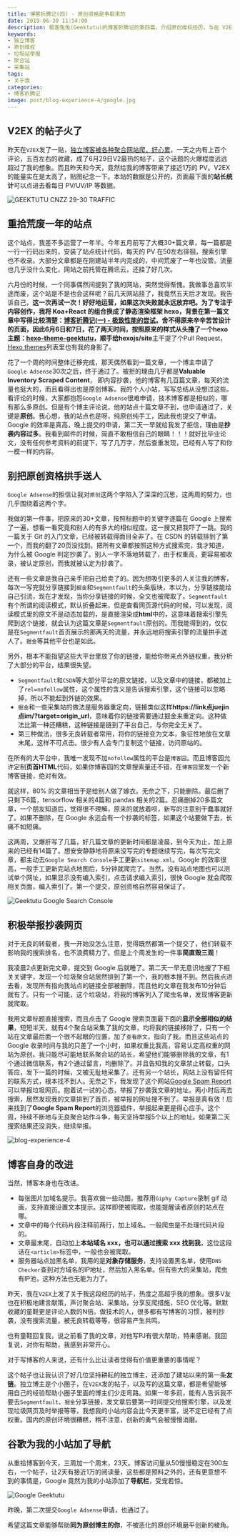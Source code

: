 ```yaml
---
title: 博客折腾记(四) - 原创资格是争取来的
date: 2019-06-30 11:54:00
description: 极客兔兔(Geektutu)的博客折腾记的第四篇，介绍原创维权经历，与在 V2EX 发帖的一些总结思考。
keywords:
- 独立博客
- 原创维权
- 垃圾站举报
- 聚合站
- 采集站
tags:
- 关于我
categories: 
- 博客折腾记
image: post/blog-experience-4/google.jpg
---
```


## V2EX 的帖子火了

昨天在`V2EX`发了一贴，[独立博客被各种聚合网站爬，好心累](https://v2ex.com/t/578515)，一天之内有上百个评论，五百左右的收藏，成了6月29日V2最热的帖子，这个话题的火爆程度远远超过了我的想象。而且昨天和今天，竟然给我的博客带来了接近1万的 PV。V2EX 的能量实在是太高了，贴图纪念一下。本站的数据是公开的，页面最下面的**站长统计**可以点进去看每日 PV/UV/IP 等数据。

![GEEKTUTU CNZZ 29-30 TRAFFIC](blog-experience-4/cnzz_29_30.jpg)

## 重拾荒废一年的站点

这个站点，我差不多运营了一年半。今年五月前写了大概30+篇文章，每一篇都是一行一行码出来的，安装了站点统计代码，每天的 PV 在50左右徘徊，搜索引擎也不收录。大部分文章都是在刚建站半年内完成的，中间荒废了一年也没管。流量也几乎没什么变化，网站之前托管在腾讯云，还挂了好几次。

六月份的时候，一个同事偶然间提到了我的网站，突然觉得惭愧。我做事总喜欢半途而废，这个站是不是也会这样呢？前几天网站挂了，我竟然五天后才发现。我告诉自己，**这一次再试一次！好好地运营，如果这次失败就永远放弃吧。**为了专注于内容创作，我将 Koa+React 的组合换成了静态渲染框架 hexo，背景在第一篇文章中写得比较清楚：[博客折腾记(一) - 极致性能的尝试](https://geektutu.com/post/blog-experience-1.html)。舍不得原来辛辛苦苦设计的页面，因此6月6日和7日，花了两天时间，按照原来的样式从头撸了一个hexo主题：[hexo-theme-geektutu](https://github.com/geektutu/hexo-theme-geektutu)，顺手给**hexojs/site**主干提了个Pull Request，[Hexo themes](https://hexo.io/themes/index.html)列表里也有我的身影了。

花了一个周的时间整体迁移完成，那天偶然看到一篇文章，一个博主申请了`Google Adsense`30次之后，终于通过了。被拒的理由几乎都是**Valuable Inventory Scraped Content**， 即内容抄袭，他的博客有几百篇文章，每天的流量也挺大的，而且看得出也是原创博客。我的个人小站，写写总结从没想过这些。看评论的时候，大家都抱怨`Google Adsense`很难申请，技术博客都是相似的，哪有那么多原创。但是有个博主评论说，他的站点十篇文章不到，也申请通过了，关键是**原创**。我心想，我的站点也是呀，纯原创纯手工，因此我也提交了申请。Google 的效率是真高，晚上提交的申请，第二天一早就给我发了拒信，理由是**抄袭内容过多**。我看到邮件的时候，简直不敢相信自己的眼睛！！！就好比毕业论文，没有任何参考资料的前提下，写了几万字，然后查重发现，已经有人写了和你一模一样的内容。

## 别把原创资格拱手送人

`Google Adsense`的拒信让我对`原创`这两个字陷入了深深的沉思，这两周的努力，也几乎围绕着这两个字。

我做的第一件事，把原来的30+文章，按照标题中的关键字逐篇在 Google 上搜索了一遍，想看一看究竟和别人的有多大的相似程度。这一搜又把我吓了一跳。我的一篇关于 Git 的入门文章，已经被转载得面目全非了。在 CSDN 的转载排到了第一个，而我的翻了20页没找到。把所有文章都按照这种方式搜索完，我才知道，为什么被 Google 判定抄袭了。别人一字不落地转载了，由于权重高，更容易被收录，被认定原创，而我就被认定为抄袭了。

还有一些文章是我自己亲手把自己给卖了的。因为想吸引更多的人关注我的博客，每次一写完就分享链接到`掘金`和`Segmentfault`的头条版块，本以为，分享链接能给自己引流，现在才发现，当你分享链接的时候，全文也被爬取了。`Segmentfault`有个所谓的阅读模式，默认折叠起来，但是查看网页源代码的时候，可以发现，阅读模式里的原文不是动态加载的，是直接渲染成**html**中的，这意味着搜索引擎先爬到这个链接，就会认为这篇文章是`Segmentfault`原创的。而我能得到的，仅仅是在`Segmentfault`首页展示的那两天的流量，并永远地将搜索引擎的流量拱手送人了。`掘金`等其他平台也是如此。

另外，根本不能指望这些大平台里放了你的链接，能给你带来点外链权重，我分析了大部分的平台，结果很失望。

- `Segmentfault`和`CSDN`等大部分平台的原文链接，以及文章中的链接，都被加上了`rel=nofollow`属性，这个属性的含义是告诉搜索引擎，这个链接可以忽略掉，所以不能起到外链的效果。
- `掘金`和一些采集站的做法是服务器重定向，链接类似这样**https://link点juejin点im/?target=origin_url**，意味着你的链接需要通过掘金来重定向。这种做法比第一种还糟糕，这种链接是链到了平台自己，与你完全无关了。
- 第三种做法，很多无良转载者常用，将你的链接变为文本，象征性地放在文章末尾，这样不可点击。很少有人会专门复制这个链接，访问原站的。

在所有的大平台中，我唯一发现不加`nofollow`属性的平台是`博客园`。而且博客园允许定制**页首HTML**代码，如果你博客园的文章搜索量还不错，在`博客园`里发一个新博客链接，绝对有效。

就这样，80% 的文章相当于是给别人做了嫁衣。无奈之下，只能删除。最后删了只剩下6篇，tensorflow 相关的4篇和 pandas 相关的2篇。忍痛删掉20多篇文章，一个朋友知道后，觉得很不理解，原来的就放着呗，新写的注意别干蠢事就好了。如果不删除，在 Google 永远会有一个抄袭的标签，如果这个站要做下去，长痛不如短痛。

这两周，又爆肝写了几篇，好几篇文章的更新时间都是凌晨，到今天为止，加上原来的已经有14篇了。想安安静静地将原来没写完的专题继续写完，每次写完文章，都主动去`Google Search Console`手工更新`sitemap.xml`。Google 的效率很高，一般手工更新完站点地图后，5分钟就爬完了。当然，没有站点地图也可以测试单个网址，如果显示没有编入索引，点击请求编入索引，很快 Google 就会爬取相关页面，编入索引了。第一个提交，原创资格自然容易保证了。

![Geektutu Google Search Console](blog-experience-4/google_search_console.jpg)

## 积极举报抄袭网页

对于无良的转载者，我一开始没怎么注意，觉得既然都第一个提交了，他们转载不影响我的搜索排名，也不浪费精力了。但是上个周发生的一件事**简直毁三观**！

我凌晨2点更新完文章，提交到 Google 后就睡了。第二天一早无意识地搜了下相关关键字，发现一个垃圾聚合站居然排到了第一个，我的根本搜不到。然后我点进去看，发现所有指向我站点的链接全部被删除，而且他的文章在我发布10分钟后就有了。只有一个可能，这个垃圾站，将我的博客列入了爬虫名单，发现博客更新就爬取。

我用文章标题直接搜索，而且点击了 Google 搜索页面最下面的**显示全部相似的结果**，短短半天，就有4个聚合站采集了我的文章，均将我的链接移除了，只有一个站在文章最后面一个很不起眼的位置，加了`查看原文`，指向了我。而且这些站点的 Google 收录时间与我的只差了一个小时，如果权重比我高，容易认定高权重的网站为原创。我只能尽可能地联系聚合站的站长，希望他们能够删除我的文章，有1个通过微信联系，有2个通过留言，均删除了。并且告知我的文章禁止转载，口头答应，发下一篇的时候，又被无耻地采集了。还有另一个站长，网站上没有留任何的联系方式，根本找不到人。无奈之下，我发现了这个网站[Google Spam Report](https://www.google.com/webmasters/tools/spamreportform?hl=zh-CN)可以举报垃圾网页。抱着试一试的心态，举报了抄袭我文章的地址。两小时后再去搜索，居然发现我的文章排到了首页，被举报的网址搜不到了。举报是真有效！后来找到了**Google Spam Report**的浏览器插件，举报起来更是得心应手。这个周，持续不断地与无良聚合站作斗争，每天坚持举报5个以上的地址。如果第二天搜索结果还没消失，继续举报。

![blog-experience-4](blog-experience-4/google_spam_report.jpg)

## 博客自身的改进

当然，博客本身也在改进。

- 每张图片加域名提示。我喜欢做一些动图，推荐用`Giphy Capture`录制 gif 动画，支持直接设置文本提示。这样即使被爬取，也能提醒读者原创的站点在哪。
- 文章中的每个代码片段注释前两行，加上域名。一般爬虫是不处理代码片段的。
- 文章最末尾，自动加上**本站域名 xxx，也可以通过搜索 xxx 找到我**，这位这段话在`<article>`标签中，一般也会被爬取。
- 服务器站点加黑名单，我用的是**对象存储服务**，支持设置黑名单，使用`DNS Checker`查到对方域名的IP地址，然后加入黑名单。但有些大的采集站，爬虫有IP池，这种方法也无能为力了。

昨天，我在`V2EX`上发了关于我这段经历的帖子，热度之高超乎我的想象。很多V友也在积极地建言献策，声讨聚合站、采集站，分享反爬措施，SEO 优化等。默默收藏的童鞋更是评论人数的N倍。做技术的人，很多都有写博客的习惯，被判抄袭，没有搜索流量，被无良转载等等，很容易产生共鸣。

也有童鞋回复我，说之前看了我的文章，对他写PJ有很大帮助，特来感谢。我回复说，对你有帮助，我感到非常开心。

对于写博客的人来说，还有什么比让读者觉得有价值更重要的事情呢？

这个帖子也让我认识了好几位坚持耕耘的独立博主，还添加了建站以来的第一条**友链**。独立博主是个小圈子，在`V2EX`发的帖子，以及写的这篇文章，都是希望能够用自己的经验帮助小圈子里面的博主们少走弯路。如果一年多前，能有人告诉我不要去`Segmentfault`、`掘金`分享链接，发文章后要第一时间提交给搜索引擎，以及发现垃圾网页及时举报等等，我想我的小站内容会比今天更丰富，说不定已经有了点权重。国内的原创环境很糟糕，稍不注意，创新的勇气会被慢慢消磨。

## 谷歌为我的小站加了导航

从重拾博客到今天，三周加一个周末，23天。博客访问量从50慢慢稳定在300左右，一个帖子，让2天有接近1万的阅读量，这些都是预料之外的。还有更意想不到的事情是，Google 竟然为我的小站添加了**导航栏**，受宠若惊。

![Google Geektutu](blog-experience-4/google_geektutu.jpg)

昨晚，第二次提交`Google Adsense`申请，也通过了。

希望这篇文章能够帮助**同为原创博主的你**，不被恶化的原创环境磨平创新的棱角。












